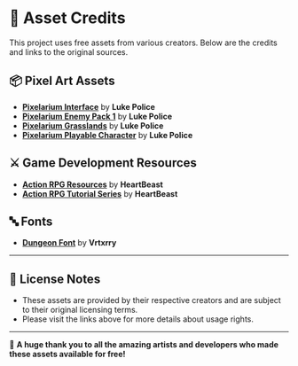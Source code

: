 # 🎨 Asset Credits

This project uses free assets from various creators. Below are the credits and links to the original sources.

## 📦 Pixel Art Assets
- **[Pixelarium Interface](https://lukepolice.itch.io/pixelariuminterface)** by **Luke Police**  
- **[Pixelarium Enemy Pack 1](https://lukepolice.itch.io/pixelarium-enemy-pack-1)** by **Luke Police**  
- **[Pixelarium Grasslands](https://lukepolice.itch.io/pixelariumgrasslands)** by **Luke Police**  
- **[Pixelarium Playable Character](https://lukepolice.itch.io/pixelarium-playable-character)** by **Luke Police**  

## ⚔️ Game Development Resources
- **[Action RPG Resources](https://github.com/uheartbeast/youtube-tutorials/blob/master/Action%20RPG/Action%20RPG%20Resources.zip)** by **HeartBeast**  
- **[Action RPG Tutorial Series](https://www.youtube.com/watch?v=mAbG8Oi-SvQ&list=PL9FzW-m48fn2SlrW0KoLT4n5egNdX-W9a)** by **HeartBeast**  

## 🔤 Fonts
- **[Dungeon Font](https://vrtxrry.itch.io/dungeonfont)** by **Vrtxrry**  

---

## 📜 License Notes
- These assets are provided by their respective creators and are subject to their original licensing terms.  
- Please visit the links above for more details about usage rights.  

---

🙏 **A huge thank you to all the amazing artists and developers who made these assets available for free!**  
